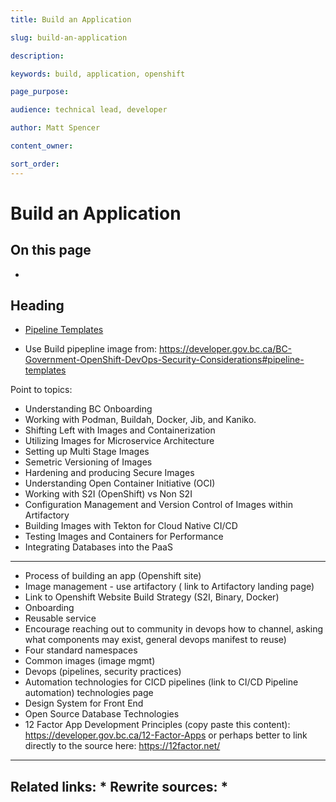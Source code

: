 ```yaml
---
title: Build an Application

slug: build-an-application

description: 

keywords: build, application, openshift

page_purpose: 

audience: technical lead, developer

author: Matt Spencer

content_owner: 

sort_order: 
---
```


# Build an Application


## On this page
- 

## Heading<a name="section-name"></a>


* [Pipeline Templates](https://github.com/bcgov/pipeline-templates/)

* Use Build pipepline image from: https://developer.gov.bc.ca/BC-Government-OpenShift-DevOps-Security-Considerations#pipeline-templates

Point to topics: 

- Understanding BC Onboarding
- Working with Podman, Buildah, Docker, Jib, and Kaniko. 
- Shifting Left with Images and Containerization
- Utilizing Images for Microservice Architecture
- Setting up Multi Stage Images
- Semetric Versioning of Images
- Hardening and producing Secure Images
- Understanding Open Container Initiative (OCI)
- Working with S2I (OpenShift) vs Non S2I
- Configuration Management and Version Control of Images within Artifactory
- Building Images with Tekton for Cloud Native CI/CD
- Testing Images and Containers for Performance
- Integrating Databases into the PaaS
_______________________________________________________________________________

- Process of building an app (Openshift site)
- Image management - use artifactory ( link to Artifactory landing page)
- Link to Openshift Website Build Strategy (S2I, Binary, Docker)
- Onboarding 
- Reusable service 
- Encourage reaching out to community in devops how to channel, asking what components may exist, general devops manifest to reuse)
- Four standard namespaces 
- Common images (image mgmt)
- Devops (pipelines, security practices)
- Automation technologies for CICD pipelines (link to CI/CD Pipeline automation) technologies page 
- Design System for Front End
- Open Source Database Technologies
- 12 Factor App Development Principles (copy paste this content): https://developer.gov.bc.ca/12-Factor-Apps or perhaps better to link directly to the source here: https://12factor.net/
---
Related links:
* 
Rewrite sources:
* 
---
